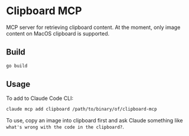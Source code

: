 # Clipboard MCP

MCP server for retrieving clipboard content. At the moment, only image content
on MacOS clipboard is supported.

## Build

```sh
go build
```

## Usage

To add to Claude Code CLI:

```sh
claude mcp add clipboard /path/to/binary/of/clipboard-mcp
```

To use, copy an image into clipboard first and ask Claude something like `what's
wrong with the code in the clipboard?`.
